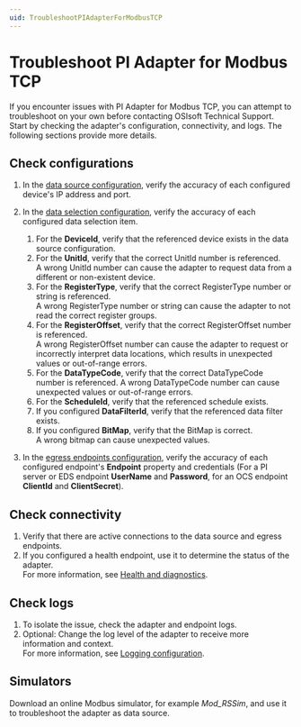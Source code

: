 ```yaml
---
uid: TroubleshootPIAdapterForModbusTCP
---
```


# Troubleshoot PI Adapter for Modbus TCP

If you encounter issues with PI Adapter for Modbus TCP, you can attempt to troubleshoot on your own before contacting OSIsoft Technical Support. Start by checking the adapter's configuration, connectivity, and logs. The following sections provide more details.

## Check configurations

1. In the [data source configuration](xref:PIAdapterForModbusTCPDataSourceConfiguration), verify the accuracy of each configured device's IP address and port.
2. In the [data selection configuration](xref:PIAdapterForModbusTCPDataSelectionConfiguration), verify the accuracy of each configured data selection item.

    1. For the **DeviceId**, verify that the referenced device exists in the data source configuration.
    2. For the **UnitId**, verify that the correct UnitId number is referenced. <br> A wrong UnitId number can cause the adapter to request data from a different or non-existent device.
    3. For the **RegisterType**, verify that the correct RegisterType number or string is referenced.<br>A wrong RegisterType number or string can cause the adapter to not read the correct register groups.
    4. For the **RegisterOffset**, verify that the correct RegisterOffset number is referenced.<br>A wrong RegisterOffset number can cause the adapter to request or incorrectly interpret data locations, which results in unexpected values or out-of-range errors.
    5. For the **DataTypeCode**, verify that the correct DataTypeCode number is referenced. A wrong DataTypeCode number can cause unexpected values or out-of-range errors.
    6. For the **ScheduleId**, verify that the referenced schedule exists.
    7. If you configured **DataFilterId**, verify that the referenced data filter exists.
    8. If you configured **BitMap**, verify that the BitMap is correct.<br>A wrong bitmap can cause unexpected values.

3. In the [egress endpoints configuration](xref:EgressEndpointsConfiguration), verify the accuracy of each configured endpoint's **Endpoint** property and credentials (For a PI server or EDS endpoint **UserName** and **Password**, for an OCS endpoint **ClientId** and **ClientSecret**).

## Check connectivity

1. Verify that there are active connections to the data source and egress endpoints.
2. If you configured a health endpoint, use it to determine the status of the adapter.<br>For more information, see [Health and diagnostics](xref:HealthAndDiagnostics).

## Check logs

1. To isolate the issue, check the adapter and endpoint logs.
2. Optional: Change the log level of the adapter to receive more information and context.<br>For more information, see [Logging configuration](xref:LoggingConfiguration).

## Simulators

Download an online Modbus simulator, for example *Mod_RSSim*, and use it to troubleshoot the adapter as data source.
